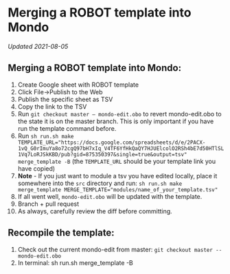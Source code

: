 # Merging a ROBOT template into Mondo

_Updated 2021-08-05_

## Merging a ROBOT template into Mondo:

1. Create Google sheet with ROBOT template
1. Click File->Publish to the Web
1. Publish the specific sheet as TSV
1. Copy the link to the TSV
1. Run `git checkout master — mondo-edit.obo`  to revert mondo-edit.obo to the state it is on the master branch. This is only important if you have run the template command before.
1. Run `sh run.sh make TEMPLATE_URL="https://docs.google.com/spreadsheets/d/e/2PACX-1vQ_G0rImuYa8o72cgQ97bH7xIq_V4TF6YfHkQaQY7HJUElcolO2RSh4bE7d50HTlSL1Vq7LoRJSkKBD/pub?gid=875350397&single=true&output=tsv" merge_template -B`  (the `TEMPLATE_URL`  should be your template link you have copied)
1. **Note** - If you just want to module a tsv you have edited locally, place it somewhere into the `src` directory and run:
`sh run.sh make merge_template MERGE_TEMPLATE="modules/name_of_your_template.tsv"`
3. If all went well, `mondo-edit.obo` will be updated with the template.
4. Branch + pull request
5. As always, carefully review the diff before committing.

## Recompile the template:

1. Check out the current mondo-edit from master: `git checkout master -- mondo-edit.obo`
1. In terminal: sh run.sh merge_template -B
